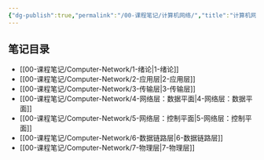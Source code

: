 ```yaml
---
{"dg-publish":true,"permalink":"/00-课程笔记/计算机网络/","title":"计算机网络"}
---
```



## 笔记目录

- [[00-课程笔记/Computer-Network/1-绪论\|1-绪论]]
- [[00-课程笔记/Computer-Network/2-应用层\|2-应用层]]
- [[00-课程笔记/Computer-Network/3-传输层\|3-传输层]]
- [[00-课程笔记/Computer-Network/4-网络层：数据平面\|4-网络层：数据平面]]
- [[00-课程笔记/Computer-Network/5-网络层：控制平面\|5-网络层：控制平面]]
- [[00-课程笔记/Computer-Network/6-数据链路层\|6-数据链路层]]
- [[00-课程笔记/Computer-Network/7-物理层\|7-物理层]]

